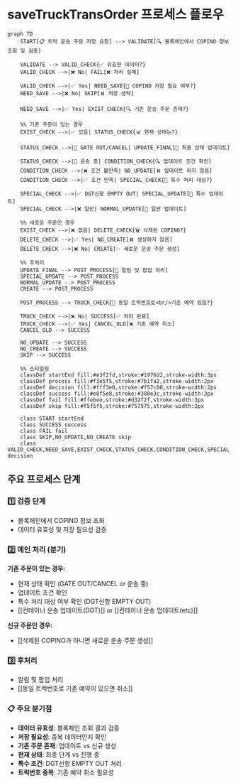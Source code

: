 # saveTruckTransOrder 프로세스 플로우

```mermaid
graph TD
    START[📋 트럭 운송 주문 저장 요청] --> VALIDATE[🔍 블록체인에서 COPINO 정보 조회 및 검증]
    
    VALIDATE --> VALID_CHECK{✅ 유효한 데이터?}
    VALID_CHECK -->|❌ No| FAIL[❌ 처리 실패]
    
    VALID_CHECK -->|✅ Yes| NEED_SAVE{💾 COPINO 저장 필요 여부?}
    NEED_SAVE -->|❌ No| SKIP[⏸️ 저장 생략]
    
    NEED_SAVE -->|✅ Yes| EXIST_CHECK{🔍 기존 운송 주문 존재?}
    
    %% 기존 주문이 있는 경우
    EXIST_CHECK -->|✅ 있음| STATUS_CHECK{📊 현재 상태는?}
    
    STATUS_CHECK -->|🚪 GATE OUT/CANCEL| UPDATE_FINAL[🔄 최종 상태 업데이트]
    
    STATUS_CHECK -->|🚛 운송 중| CONDITION_CHECK{🔍 업데이트 조건 확인}
    CONDITION_CHECK -->|❌ 조건 불만족| NO_UPDATE[⏸️ 업데이트 하지 않음]
    CONDITION_CHECK -->|✅ 조건 만족| SPECIAL_CHECK{🏢 특수 처리 대상?}
    
    SPECIAL_CHECK -->|✅ DGT신항 EMPTY OUT| SPECIAL_UPDATE[🔄 특수 업데이트]
    SPECIAL_CHECK -->|❌ 일반| NORMAL_UPDATE[🔄 일반 업데이트]
    
    %% 새로운 주문인 경우
    EXIST_CHECK -->|❌ 없음| DELETE_CHECK{🗑️ 삭제된 COPINO?}
    DELETE_CHECK -->|✅ Yes| NO_CREATE[⏸️ 생성하지 않음]
    DELETE_CHECK -->|❌ No| CREATE[✨ 새로운 운송 주문 생성]
    
    %% 후처리
    UPDATE_FINAL --> POST_PROCESS[📱 알림 및 팝업 처리]
    SPECIAL_UPDATE --> POST_PROCESS
    NORMAL_UPDATE --> POST_PROCESS
    CREATE --> POST_PROCESS
    
    POST_PROCESS --> TRUCK_CHECK{🚛 동일 트럭번호로<br/>기존 예약 있음?}
    
    TRUCK_CHECK -->|❌ No| SUCCESS[✅ 처리 완료]
    TRUCK_CHECK -->|✅ Yes| CANCEL_OLD[❌ 기존 예약 취소]
    CANCEL_OLD --> SUCCESS
    
    NO_UPDATE --> SUCCESS
    NO_CREATE --> SUCCESS
    SKIP --> SUCCESS
    
    %% 스타일링
    classDef startEnd fill:#e3f2fd,stroke:#1976d2,stroke-width:3px
    classDef process fill:#f3e5f5,stroke:#7b1fa2,stroke-width:2px
    classDef decision fill:#fff3e0,stroke:#f57c00,stroke-width:2px
    classDef success fill:#e8f5e8,stroke:#388e3c,stroke-width:3px
    classDef fail fill:#ffebee,stroke:#d32f2f,stroke-width:3px
    classDef skip fill:#f5f5f5,stroke:#757575,stroke-width:2px
    
    class START startEnd
    class SUCCESS success
    class FAIL fail
    class SKIP,NO_UPDATE,NO_CREATE skip
    class VALID_CHECK,NEED_SAVE,EXIST_CHECK,STATUS_CHECK,CONDITION_CHECK,SPECIAL_CHECK,DELETE_CHECK,TRUCK_CHECK decision
```

## 주요 프로세스 단계

### 1️⃣ 검증 단계

- 블록체인에서 COPINO 정보 조회
- 데이터 유효성 및 저장 필요성 검증

### 2️⃣ 메인 처리 (분기)

**기존 주문이 있는 경우:**

- 현재 상태 확인 (GATE OUT/CANCEL or 운송 중)
- 업데이트 조건 확인
- 특수 처리 대상 여부 확인 (DGT신항 EMPTY OUT)
- [[컨테이너 운송 업데이트(DGT)]] or [[컨테이너 운송 업데이트(etc)]]

**신규 주문인 경우:**

- [[삭제된 COPINO가 아니면 새로운 운송 주문 생성]]

### 3️⃣ 후처리

- 알림 및 팝업 처리
- [[동일 트럭번호로 기존 예약이 있으면 취소]]

### 📋 주요 분기점

- **데이터 유효성**: 블록체인 조회 결과 검증
- **저장 필요성**: 중복 데이터인지 확인
- **기존 주문 존재**: 업데이트 vs 신규 생성
- **현재 상태**: 최종 단계 vs 진행 중
- **특수 조건**: DGT신항 EMPTY OUT 처리
- **트럭번호 중복**: 기존 예약 취소 필요성